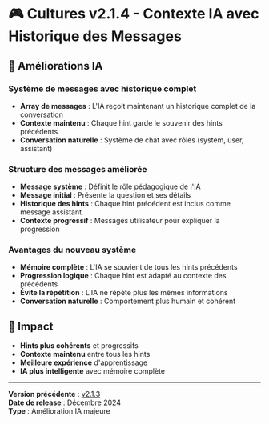 # 🎮 Cultures v2.1.4 - Contexte IA avec Historique des Messages

## 💬 Améliorations IA

### **Système de messages avec historique complet**

- **Array de messages** : L'IA reçoit maintenant un historique complet de la conversation
- **Contexte maintenu** : Chaque hint garde le souvenir des hints précédents
- **Conversation naturelle** : Système de chat avec rôles (system, user, assistant)

### **Structure des messages améliorée**

- **Message système** : Définit le rôle pédagogique de l'IA
- **Message initial** : Présente la question et ses détails
- **Historique des hints** : Chaque hint précédent est inclus comme message assistant
- **Contexte progressif** : Messages utilisateur pour expliquer la progression

### **Avantages du nouveau système**

- **Mémoire complète** : L'IA se souvient de tous les hints précédents
- **Progression logique** : Chaque hint est adapté au contexte des précédents
- **Évite la répétition** : L'IA ne répète plus les mêmes informations
- **Conversation naturelle** : Comportement plus humain et cohérent

## 🎯 Impact

- **Hints plus cohérents** et progressifs
- **Contexte maintenu** entre tous les hints
- **Meilleure expérience** d'apprentissage
- **IA plus intelligente** avec mémoire complète

---

**Version précédente** : [v2.1.3](./CHANGELOG_v2.1.3.md)  
**Date de release** : Décembre 2024  
**Type** : Amélioration IA majeure
